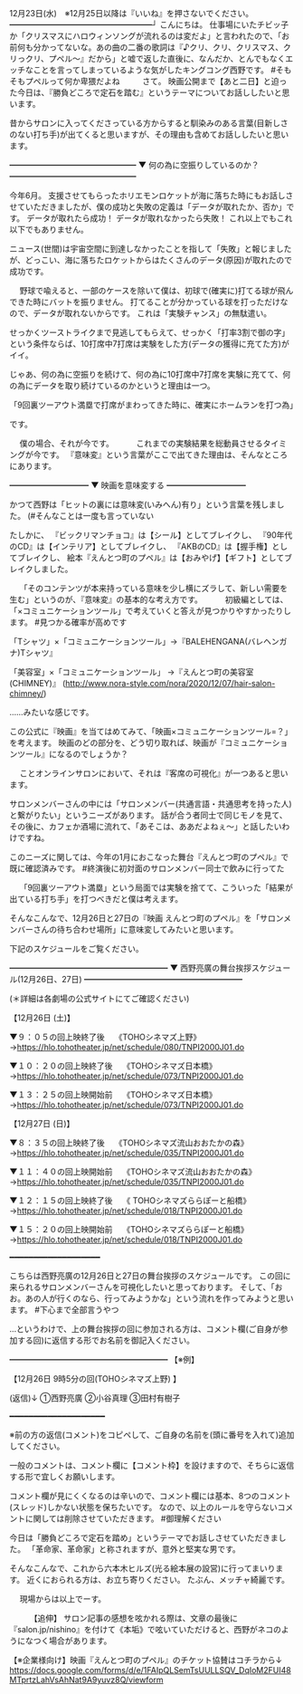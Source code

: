 12月23日(水)　※12月25日以降は『いいね』を押さないでください。
━━━━━━━━━━━━━━━━━━┘
こんにちは。
仕事場にいたチビッ子か「クリスマスにハロウィンソングが流れるのは変だよ」と言われたので、「お前何も分かってないな。あの曲の二番の歌詞は『♪クリ、クリ、クリスマス、クリっクリ、プペル～』だから」と嘘で返した直後に、なんだか、とんでもなくエッチなことを言ってしまっているような気がしたキングコング西野です。
#そもそもプペルって何か卑猥だよね
　
　
さて。
映画公開まで【あと二日】と迫った今日は、『勝負どころで定石を踏む』というテーマについてお話ししたいと思います。

昔からサロンに入ってくださっている方からすると馴染みのある言葉(目新しさのない打ち手)が出てくると思いますが、その理由も含めてお話ししたいと思います。

━━━━━━━━━━━━━━━━
▼ 何の為に空振りしているのか？
━━━━━━━━━━━━━━━━

今年6月。
支援させてもらったホリエモンロケットが海に落ちた時にもお話しさせていただきましたが、僕の成功と失敗の定義は「データが取れたか、否か」です。
データが取れたら成功！
データが取れなかったら失敗！
これ以上でもこれ以下でもありません。

ニュース(世間)は宇宙空間に到達しなかったことを指して「失敗」と報じましたが、どっこい、海に落ちたロケットからはたくさんのデータ(原因)が取れたので成功です。

　
野球で喩えると、一部のケースを除いて僕は、初球で(確実に)打てる球が飛んできた時にバットを振りません。
打てることが分かっている球を打っただけなので、データが取れないからです。
これは「実験チャンス」の無駄遣い。

せっかくツーストライクまで見逃してもらえて、せっかく「打率3割で御の字」という条件ならば、10打席中7打席は実験をした方(データの獲得に充てた方)がイイ。

じゃあ、何の為に空振りを続けて、何の為に10打席中7打席を実験に充てて、何の為にデータを取り続けているのかというと理由は一つ。

「9回裏ツーアウト満塁で打席がまわってきた時に、確実にホームランを打つ為」

です。

　
僕の場合、それが今です。
　
　
これまでの実験結果を総動員させるタイミングが今です。
『意味変』という言葉がここで出てきた理由は、そんなところにあります。
　

━━━━━━━━━━
▼ 映画を意味変する
━━━━━━━━━━

かつて西野は「ヒットの裏には意味変(いみへん)有り」という言葉を残しました。
(#そんなことは一度も言っていない

たしかに、
『ビックリマンチョコ』は【シール】としてブレイクし、
『90年代のCD』は【インテリア】としてブレイクし、
『AKBのCD』は【握手権】としてブレイクし、
絵本『えんとつ町のプペル』は【おみやげ】【ギフト】としてブレイクしました。

　
「そのコンテンツが本来持っている意味を少し横にズラして、新しい需要を生む」というのが、『意味変』の基本的な考え方です。
　
　
初級編としては、「×コミュニケーションツール」で考えていくと答えが見つかりやすかったりします。
#見つかる確率が高めです

「Tシャツ」×「コミュニケーションツール」→『BALEHENGANA(バレヘンガナ)Tシャツ』

「美容室」×「コミュニケーションツール」
→『えんとつ町の美容室(CHIMNEY)』
(http://www.nora-style.com/nora/2020/12/07/hair-salon-chimney/)

……みたいな感じです。

この公式に『映画』を当てはめてみて、「映画×コミュニケーションツール=？」を考えます。
映画のどの部分を、どう切り取れば、映画が『コミュニケーションツール』になるのでしょうか？

　
ことオンラインサロンにおいて、それは『客席の可視化』が一つあると思います。

サロンメンバーさんの中には「サロンメンバー(共通言語・共通思考を持った人)と繋がりたい」というニーズがあります。
話が合う者同士で同じモノを見て、その後に、カフェか酒場に流れて、「あそこは、ああだよねぇ～」と話したいわけですね。

このニーズに関しては、今年の1月におこなった舞台『えんとつ町のプペル』で既に確認済みです。
#終演後に初対面のサロンメンバー同士で飲みに行ってた

　
「9回裏ツーアウト満塁」という局面では実験を捨てて、こういった「結果が出ている打ち手」を打つべきだと僕は考えます。

そんなこんなで、12月26日と27日の『映画 えんとつ町のプペル』を「サロンメンバーさんの待ち合わせ場所」に意味変してみたいと思います。

下記のスケジュールをご覧ください。

━━━━━━━━━━━━━━━━━━━━
▼ 西野亮廣の舞台挨拶スケジュール(12月26日、27日)
━━━━━━━━━━━━━━━━━━━━

(＊詳細は各劇場の公式サイトにてご確認ください)

【12月26日 (土)】

▼９：０５の回上映終了後　
《TOHOシネマズ上野》
→https://hlo.tohotheater.jp/net/schedule/080/TNPI2000J01.do

▼１０：２０の回上映終了後　
《TOHOシネマズ日本橋》
→https://hlo.tohotheater.jp/net/schedule/073/TNPI2000J01.do

▼１３：２５の回上映開始前　
《TOHOシネマズ日本橋》
→https://hlo.tohotheater.jp/net/schedule/073/TNPI2000J01.do

【12月27日 (日)】

▼８：３５の回上映終了後　
《TOHOシネマズ流山おおたかの森》
→https://hlo.tohotheater.jp/net/schedule/035/TNPI2000J01.do

▼１１：４０の回上映開始前　
《TOHOシネマズ流山おおたかの森》
→https://hlo.tohotheater.jp/net/schedule/035/TNPI2000J01.do

▼１２：１５の回上映終了後　
《 TOHOシネマズららぽーと船橋》
→https://hlo.tohotheater.jp/net/schedule/018/TNPI2000J01.do

▼１５：２０の回上映開始前　
《TOHOシネマズららぽーと船橋》
→https://hlo.tohotheater.jp/net/schedule/018/TNPI2000J01.do

━━━━━━━━━━━━━━━━━━━

こちらは西野亮廣の12月26日と27日の舞台挨拶のスケジュールです。
この回に来られるサロンメンバーさんを可視化したいと思っております。
そして、「おお。あの人が行くのなら、行ってみようかな」という流れを作ってみようと思います。
#下心まで全部言うやつ

…というわけで、上の舞台挨拶の回に参加される方は、コメント欄(ご自身が参加する回)に返信する形でお名前を御記入ください。

━━━━━━━━━━━━━━━━━━━━
【※例】

【12月26日 9時5分の回(TOHOシネマズ上野) 】

(返信)↓
①西野亮廣
②小谷真理
③田村有樹子

━━━━━━━━━━━━━━━━━━━━

※前の方の返信(コメント)をコピペして、ご自身の名前を(頭に番号を入れて)追加してください。

一般のコメントは、コメント欄に【コメント枠】を設けますので、そちらに返信する形で宜しくお願いします。

コメント欄が見にくくなるのは辛いので、コメント欄には基本、8つのコメント(スレッド)しかない状態を保ちたいです。
なので、以上のルールを守らないコメントに関しては削除させていただきます。
#御理解ください
　

今日は「勝負どころで定石を踏め」というテーマでお話しさせていただきました。
「革命家、革命家」と称されますが、意外と堅実な男です。

そんなこんなで、これから六本木ヒルズ(光る絵本展の設営)に行ってまいります。
近くにおられる方は、お立ち寄りください。
たぶん、メッチャ綺麗です。

　
現場からは以上でーす。

　
　
【追伸】
サロン記事の感想を呟かれる際は、文章の最後に『salon.jp/nishino』を付けて《本垢》で呟いていただけると、西野がネコのようになつく場合があります。

【※企業様向け】映画『えんとつ町のプペル』のチケット協賛はコチラから↓
https://docs.google.com/forms/d/e/1FAIpQLSemTsUULLSQV_DqIoM2FUI48MTprtzLahVsAhNat9A9yuvz8Q/viewform
